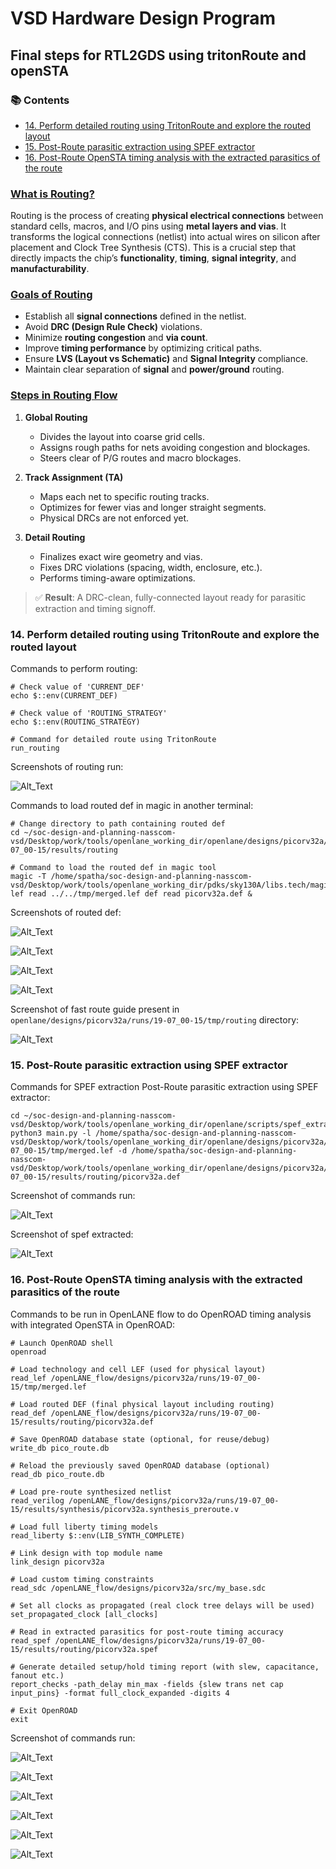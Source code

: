 # VSD Hardware Design Program

## Final steps for RTL2GDS using tritonRoute and openSTA

### 📚 Contents

- [14. Perform detailed routing using TritonRoute and explore the routed layout](#14-perform-detailed-routing-using-tritonroute-and-explore-the-routed-layout)
- [15. Post-Route parasitic extraction using SPEF extractor](#15-post-route-parasitic-extraction-using-spef-extractor)
- [16. Post-Route OpenSTA timing analysis with the extracted parasitics of the route](#16-post-route-opensta-timing-analysis-with-the-extracted-parasitics-of-the-route)

### <ins>What is Routing?</ins>

Routing is the process of creating **physical electrical connections** between standard cells, macros, and I/O pins using **metal layers and vias**. It transforms the logical connections (netlist) into actual wires on silicon after placement and Clock Tree Synthesis (CTS). This is a crucial step that directly impacts the chip’s **functionality**, **timing**, **signal integrity**, and **manufacturability**.

### <ins>Goals of Routing</ins>

- Establish all **signal connections** defined in the netlist.
- Avoid **DRC (Design Rule Check)** violations.
- Minimize **routing congestion** and **via count**.
- Improve **timing performance** by optimizing critical paths.
- Ensure **LVS (Layout vs Schematic)** and **Signal Integrity** compliance.
- Maintain clear separation of **signal** and **power/ground** routing.

### <ins>Steps in Routing Flow</ins>

1. **Global Routing**  
   - Divides the layout into coarse grid cells.
   - Assigns rough paths for nets avoiding congestion and blockages.
   - Steers clear of P/G routes and macro blockages.

2. **Track Assignment (TA)**  
   - Maps each net to specific routing tracks.
   - Optimizes for fewer vias and longer straight segments.
   - Physical DRCs are not enforced yet.

3. **Detail Routing**  
   - Finalizes exact wire geometry and vias.
   - Fixes DRC violations (spacing, width, enclosure, etc.).
   - Performs timing-aware optimizations.

> ✅ **Result**: A DRC-clean, fully-connected layout ready for parasitic extraction and timing signoff.


### 14. Perform detailed routing using TritonRoute and explore the routed layout

Commands to perform routing:

```shell
# Check value of 'CURRENT_DEF'
echo $::env(CURRENT_DEF)

# Check value of 'ROUTING_STRATEGY'
echo $::env(ROUTING_STRATEGY)

# Command for detailed route using TritonRoute
run_routing
```

Screenshots of routing run:

![Alt_Text](Images/rout_done.jpg)

Commands to load routed def in magic in another terminal:

```shell
# Change directory to path containing routed def
cd ~/soc-design-and-planning-nasscom-vsd/Desktop/work/tools/openlane_working_dir/openlane/designs/picorv32a/runs/19-07_00-15/results/routing

# Command to load the routed def in magic tool
magic -T /home/spatha/soc-design-and-planning-nasscom-vsd/Desktop/work/tools/openlane_working_dir/pdks/sky130A/libs.tech/magic/sky130A.tech lef read ../../tmp/merged.lef def read picorv32a.def &
```

Screenshots of routed def:

![Alt_Text](Images/1.jpg)

![Alt_Text](Images/2.jpg)

![Alt_Text](Images/3.jpg)

![Alt_Text](Images/4.jpg)


Screenshot of fast route guide present in `openlane/designs/picorv32a/runs/19-07_00-15/tmp/routing` directory:

![Alt_Text](Images/5.jpg)

### 15. Post-Route parasitic extraction using SPEF extractor

Commands for SPEF extraction Post-Route parasitic extraction using SPEF extractor:

```shell
cd ~/soc-design-and-planning-nasscom-vsd/Desktop/work/tools/openlane_working_dir/openlane/scripts/spef_extractor
python3 main.py -l /home/spatha/soc-design-and-planning-nasscom-vsd/Desktop/work/tools/openlane_working_dir/openlane/designs/picorv32a/runs/19-07_00-15/tmp/merged.lef -d /home/spatha/soc-design-and-planning-nasscom-vsd/Desktop/work/tools/openlane_working_dir/openlane/designs/picorv32a/runs/19-07_00-15/results/routing/picorv32a.def
```

Screenshot of commands run:

![Alt_Text](Images/6.jpg)

Screenshot of spef extracted:

![Alt_Text](Images/13.jpg)

### 16. Post-Route OpenSTA timing analysis with the extracted parasitics of the route

Commands to be run in OpenLANE flow to do OpenROAD timing analysis with integrated OpenSTA in OpenROAD:

```shell
# Launch OpenROAD shell
openroad

# Load technology and cell LEF (used for physical layout)
read_lef /openLANE_flow/designs/picorv32a/runs/19-07_00-15/tmp/merged.lef

# Load routed DEF (final physical layout including routing)
read_def /openLANE_flow/designs/picorv32a/runs/19-07_00-15/results/routing/picorv32a.def

# Save OpenROAD database state (optional, for reuse/debug)
write_db pico_route.db

# Reload the previously saved OpenROAD database (optional)
read_db pico_route.db

# Load pre-route synthesized netlist
read_verilog /openLANE_flow/designs/picorv32a/runs/19-07_00-15/results/synthesis/picorv32a.synthesis_preroute.v

# Load full liberty timing models
read_liberty $::env(LIB_SYNTH_COMPLETE)

# Link design with top module name
link_design picorv32a

# Load custom timing constraints
read_sdc /openLANE_flow/designs/picorv32a/src/my_base.sdc

# Set all clocks as propagated (real clock tree delays will be used)
set_propagated_clock [all_clocks]

# Read in extracted parasitics for post-route timing accuracy
read_spef /openLANE_flow/designs/picorv32a/runs/19-07_00-15/results/routing/picorv32a.spef

# Generate detailed setup/hold timing report (with slew, capacitance, fanout etc.)
report_checks -path_delay min_max -fields {slew trans net cap input_pins} -format full_clock_expanded -digits 4

# Exit OpenROAD
exit
```

Screenshot of commands run:

![Alt_Text](Images/7.jpg)

![Alt_Text](Images/8.jpg)

![Alt_Text](Images/9.jpg)

![Alt_Text](Images/10.jpg)

![Alt_Text](Images/11.jpg)

![Alt_Text](Images/12.jpg)
